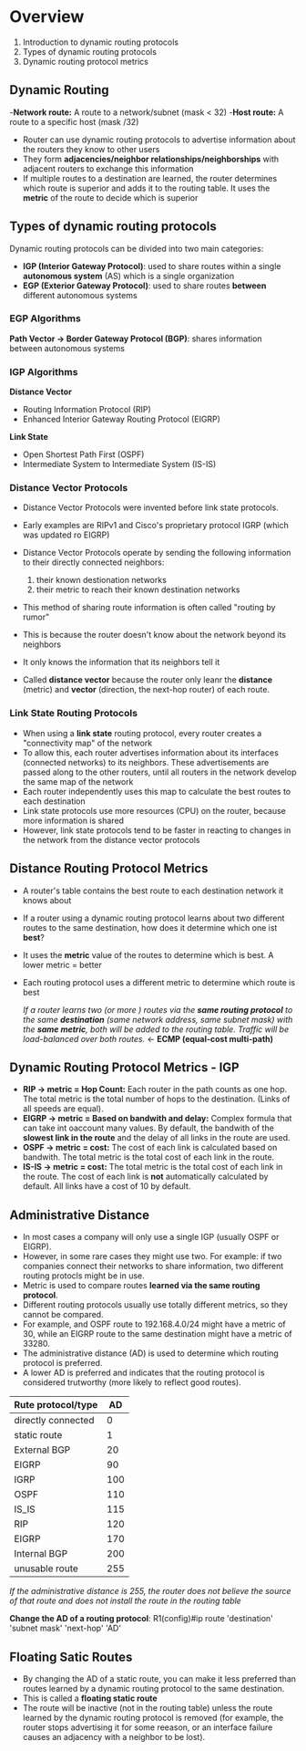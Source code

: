 # Overview
1. Introduction to dynamic routing protocols
2. Types of dynamic routing protocols
3. Dynamic routing protocol metrics


## Dynamic Routing
-**Network route:** A route to a network/subnet (mask < 32)
-**Host route:** A route to a specific host (mask /32)
+ Router can use dynamic routing protocols to advertise information about the routers they know to other users
+ They form **adjacencies/neighbor relationships/neighborships** with adjacent routers to exchange this information
+ If multiple routes to a destination are learned, the router determines which route is superior and adds it to the routing table. It uses the **metric** of the route to decide which is superior

## Types of dynamic routing protocols 
Dynamic routing protocols can be divided into two main categories: 
* **IGP (Interior Gateway Protocol)**: used to share routes within a single **autonomous system** (AS) which is a single organization
* **EGP (Exterior Gateway Protocol)**: used to share routes **between** different autonomous systems

### EGP Algorithms 
**Path Vector -> Border Gateway Protocol (BGP)**: shares information between autonomous systems 

### IGP Algorithms 
**Distance Vector**
* Routing Information Protocol (RIP)
* Enhanced Interior Gateway Routing Protocol (EIGRP)

**Link State**
* Open Shortest Path First (OSPF)
* Intermediate System to Intermediate System (IS-IS)

### Distance Vector Protocols
+ Distance Vector Protocols were invented before link state protocols.
+ Early examples are RIPv1 and Cisco's proprietary protocol IGRP (which was updated ro EIGRP)
+ Distance Vector Protocols operate by sending the following information to their directly connected neighbors:

  1. their known destionation networks
  2. their metric to reach their known destination networks

+ This method of sharing route information is often called "routing by rumor"
+ This is because the router doesn't know about the network beyond its neighbors
+ It only knows the information that its neighbors tell it
+ Called **distance vector** because the router only leanr the **distance** (metric) and **vector** (direction, the next-hop router) of each route.

### Link State Routing Protocols
+ When using a **link state** routing protocol, every router creates a "connectivity map" of the network
+ To allow this, each router advertises information about its interfaces (connected networks) to its neighbors. These advertisements are passed along to the other routers, until all routers in the network develop the same map of the network
+ Each router independently uses this map to calculate the best routes to each destination
+ Link state protocols use more resources (CPU) on the router, because more information is shared
+ However, link state protocols tend to be faster in reacting to changes in the network from the distance vector protocols

## Distance Routing Protocol Metrics
+ A router's table contains the best route to each destination network it knows about
+ If a router using a dynamic routing protocol learns about two different routes to the same destination, how does it determine which one ist **best**?
+ It uses the **metric** value of the routes to determine which is best. A lower metric = better
+ Each routing protocol uses a different metric to determine which route is best

  *If a router learns two (or more ) routes via the **same routing protocol** to the same **destination** (same network address, same subnet mask) with the **same metric**, both will      be added to the routing table. Traffic will be load-balanced over both routes.* <- **ECMP (equal-cost multi-path)**

## Dynamic Routing Protocol Metrics - IGP
* **RIP -> metric = Hop Count:** Each router in the path counts as one hop. The total metric is the total number of hops to the destination. (Links of all speeds are equal).
* **EIGRP -> metric = Based on bandwith and delay:** Complex formula that can take int oaccount many values. By default, the bandwith of the **slowest link in the route** and the delay of all links in the route are used.
* **OSPF -> metric = cost:** The cost of each link is calculated based on bandwith. The total metric is the total cost of each link in the route.
* **IS-IS -> metric = cost:** The total metric is the total cost of each link in the route. The cost of each link is **not** automatically calculated by default. All links have a cost of 10 by default.

## Administrative Distance
+ In most cases a company will only use a single IGP (usually OSPF or EIGRP).
+ However, in some rare cases they might use two. For example: if two companies connect their networks to share information, two different routing protocls might be in use.
+ Metric is used to compare routes **learned via the same routing protocol**.
+ Different routing protocols usually use totally different metrics, so they cannot be compared.
+ For example, and OSPF route to 192.168.4.0/24 might have a metric of 30, while an EIGRP route to the same destination might have a metric of 33280.
+ The administrative distance (AD) is used to determine which routing protocol is preferred.
+ A lower AD is preferred and indicates that the routing protocol is considered trutworthy (more likely to reflect good routes).

 

| Rute protocol/type | AD |
| ------------- | ------------- |
| directly connected  | 0 |
| static route  | 1  |
| External BGP  | 20  |
| EIGRP  | 90  |
| IGRP  | 100  |
| OSPF  | 110  |
| IS_IS | 115  |
| RIP | 120  |
| EIGRP  | 170  |
| Internal BGP  | 200  |
| unusable route  | 255  |

  *If the administrative distance is 255, the router does not believe the source of that route and does not install the route in the routing table* 

**Change the AD of a routing protocol**: R1(config)#ip route 'destination' 'subnet mask' 'next-hop' 'AD'

## Floating Satic Routes
+ By changing the AD of a static route, you can make it less preferred than routes learned by a dynamic routing protocol to the same destination.
+ This is called a **floating static route**
+ The route will be inactive (not in the routing table) unless the route learned by the dynamic routing protocol is removed (for example, the router stops advertising it for some reeason, or an interface failure causes an adjacency with a neighbor to be lost). 

  
  
